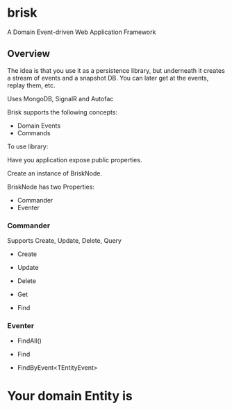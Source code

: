 brisk
=====
A Domain Event-driven Web Application Framework 

Overview 
--------

The idea is that you use it as a persistence library, but underneath it creates a stream of 
events and a snapshot DB. You can later get at the events, replay them, etc.

Uses MongoDB, SignalR and Autofac

Brisk supports the following concepts:

- Domain Events
- Commands

  

To use library: 

Have you application expose public properties.

Create an instance of BriskNode.

BriskNode has two Properties:
- Commander
- Eventer

### Commander
Supports Create, Update, Delete, Query

- Create<TEntity>

- Update<TEntity>

- Delete<TEntity>

- Get<TEntity> 

- Find<TEntity>

### Eventer

- FindAll() 

- Find<TEntity>

- FindByEvent<TEntityEvent<TEntity>>


# Your domain Entity is 